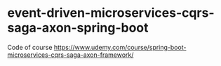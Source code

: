 # event-driven-microservices-cqrs-saga-axon-spring-boot
Code of course https://www.udemy.com/course/spring-boot-microservices-cqrs-saga-axon-framework/
